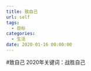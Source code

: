 ```yaml
---
title: 致自己
url: self
tags:
  - 目标
categories:
  - 生活
date: 2020-01-16 00:00:00
---
```

#致自己
2020年关键词：战胜自己

